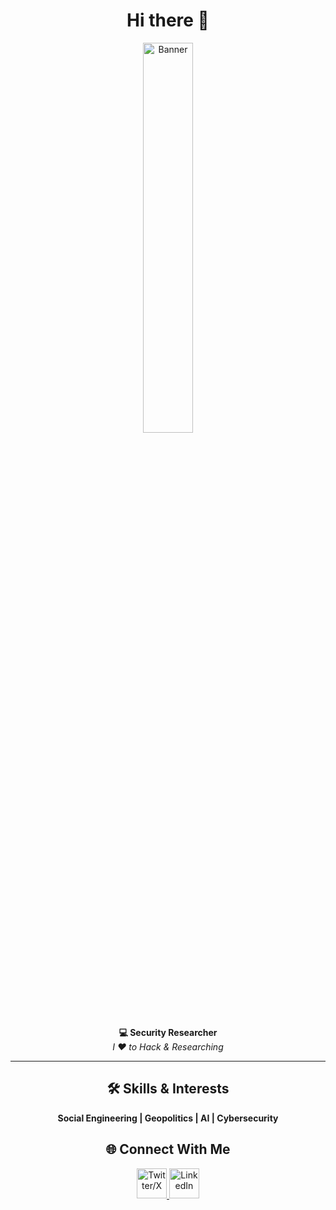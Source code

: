 <h1 align="center">
  Hi there 👋
</h1>

<p align="center">
  <img src="https://github.com/user-attachments/assets/6b1111f6-35da-40b4-b38e-f19e4afc7906" width="40%" alt="Banner" style="border-radius:10px;">
</p>

<p align="center">
  <strong>💻 Security Researcher</strong>
  <br/>
  <em>I ❤️ to Hack & Researching</em>
</p>

---

<h2 align="center">🛠️ Skills & Interests</h2>
<p align="center">
  <strong>Social Engineering | Geopolitics | AI | Cybersecurity</strong>
</p>

<h2 align="center">🌐 Connect With Me</h2>
<p align="center">
  <a href="https://x.com/0x7F454C">
    <img src="https://img.icons8.com/plasticine/100/twitterx.png" width="48" alt="Twitter/X">
  </a>
  <a href="https://linkedin.com/in/yanoc">
    <img src="https://img.icons8.com/plasticine/100/linkedin.png" width="48" alt="LinkedIn">
  </a>
</p>
